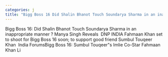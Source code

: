 ```yaml
---
categories: j
title: "Bigg Boss 16 Did Shalin Bhanot Touch Soundarya Sharma in an inappropriate manner  Manya Singh Reveals  DNP INDIA "
---
```

Bigg Boss 16: Did Shalin Bhanot Touch Soundarya Sharma in an inappropriate manner ? Manya Singh Reveals&nbsp;&nbsp;DNP INDIA Fahmaan Khan set to shoot for Bigg Boss 16 soon; to support good friend Sumbul Touqeer Khan&nbsp;&nbsp;India ForumsBigg Boss 16: Sumbul Touqeer"s Imlie Co-Star Fahmaan Khan Li